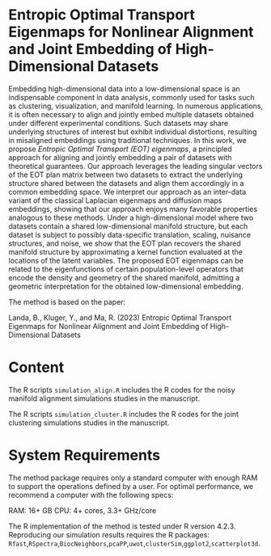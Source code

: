 # Entropic Optimal Transport Eigenmaps for Nonlinear Alignment and Joint Embedding of High-Dimensional Datasets

Embedding high-dimensional data into a low-dimensional space is an indispensable component in data analysis, commonly used for tasks such as clustering, visualization, and manifold learning. In numerous applications, it is often necessary to align and jointly embed multiple datasets obtained under different experimental conditions. Such datasets may share underlying structures of interest but exhibit individual distortions, resulting in misaligned embeddings using traditional techniques. In this work, we propose *Entropic Optimal Transport (EOT) eigenmaps*, a principled approach for aligning and jointly embedding a pair of datasets with theoretical guarantees. Our approach leverages the leading singular vectors of the EOT plan matrix between two datasets to extract the underlying structure shared between the datasets and align them accordingly in a common embedding space. We interpret our approach as an inter-data variant of the classical Laplacian eigenmaps and diffusion maps embeddings, showing that our approach enjoys many favorable properties analogous to these methods. Under a high-dimensional model where two datasets contain a shared low-dimensional manifold structure, but each dataset is subject to possibly data-specific translation, scaling, nuisance structures, and noise, we show that the EOT plan recovers the shared manifold structure by approximating a kernel function evaluated at the locations of the latent variables. The proposed EOT eigenmaps can be related to the eigenfunctions of certain population-level operators that encode the density and geometry of the shared manifold, admitting a geometric interpretation for the obtained low-dimensional embedding.

The method is based on the paper:

Landa, B., Kluger, Y., and Ma, R. (2023) Entropic Optimal Transport Eigenmaps for Nonlinear Alignment and Joint Embedding of High-Dimensional Datasets


# Content

The R scripts `simulation_align.R` includes the R codes for the noisy manifold alignment simulations studies in the manuscript.

The R scripts `simulation_cluster.R` includes the R codes for the joint clustering simulations studies in the manuscript.

# System Requirements

The method package requires only a standard computer with enough RAM to support the operations defined by a user. For optimal performance, we recommend a computer with the following specs:

RAM: 16+ GB
CPU: 4+ cores, 3.3+ GHz/core

The R implementation of the method is tested under R version 4.2.3. Reproducing our simulation results requires the R packages: `Rfast`,`RSpectra`,`BiocNeighbors`,`pcaPP`,`uwot`,`clusterSim`,`ggplot2`,`scatterplot3d`.

